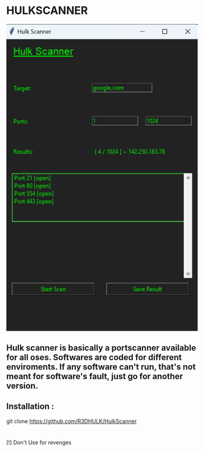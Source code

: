# HULKSCANNER
![](hulkscanner-gui.png)
## Hulk scanner is basically a portscanner available for all oses. Softwares are coded for different enviroments. If any software can't run, that's not meant for software's fault, just go for another version. 
##
## Installation :
git clone https://github.com/R3DHULK/HulkScanner
## 
#
[!] Don't Use for revenges